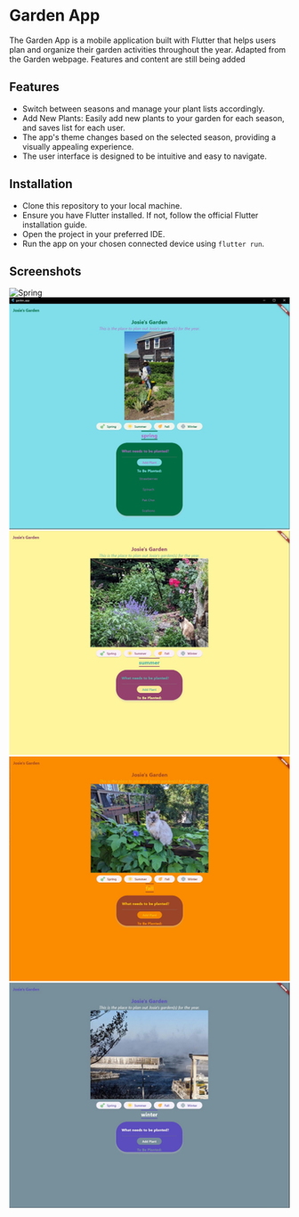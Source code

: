 # Garden App
The Garden App is a mobile application built with Flutter that helps users plan and organize their garden activities throughout the year. Adapted from the Garden webpage. Features and content are still being added

## Features
- Switch between seasons and manage your plant lists accordingly.
- Add New Plants: Easily add new plants to your garden for each season, and saves list for each user.
- The app's theme changes based on the selected season, providing a visually appealing experience.
- The user interface is designed to be intuitive and easy to navigate.


## Installation
- Clone this repository to your local machine.
- Ensure you have Flutter installed. If not, follow the official Flutter installation guide.
- Open the project in your preferred IDE.
- Run the app on your chosen connected device using `flutter run`.

## Screenshots
![Spring](screenshots/sapp_spring.jpg)
![Plant_List](screenshots/app_list.jpg)
![Summer](screenshots/app_summer.jpg)
![fall](screenshots/app_fall.jpg)
![winter](screenshots/app_winter.jpg)
